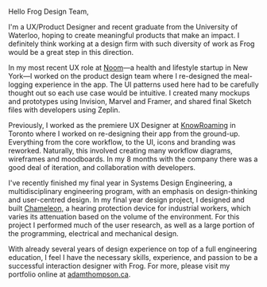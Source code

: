 Hello Frog Design Team,

I'm a UX/Product Designer and recent graduate from the University of Waterloo, hoping to create meaningful products that make an impact. I definitely think working at a design firm with such diversity of work as Frog would be a great step in this direction.

In my most recent UX role at <a href="http://www.noom.com">Noom</a>—a health and lifestyle startup in New York—I worked on the product design team where I re-designed the meal-logging experience in the app. The UI patterns used here had to be carefully thought out so each use case would be intuitive. I created many mockups and prototypes using Invision, Marvel and Framer, and shared final Sketch files with developers using Zeplin.

Previously, I worked as the premiere UX Designer at <a href="http://www.knowroaming.com">KnowRoaming</a> in Toronto where I worked on re-designing their app from the ground-up. Everything from the core workflow, to the UI, icons and branding was reworked. Naturally, this involved creating many workflow diagrams, wireframes and moodboards. In my 8 months with the company there was a good deal of iteration, and collaboration with developers.

I've recently finished my final year in Systems Design Engineering, a multidisciplinary engineering program, with an emphasis on design-thinking and user-centred design. In my final year design project, I designed and built <a href="http://adamthompson.ca/Portfolio/?p=chameleon">Chameleon,</a> a hearing protection device for industrial workers, which varies its attenuation based on the volume of the environment. For this project I performed much of the user research, as well as a large portion of the programming, electrical and mechanical design.

With already several years of design experience on top of a full engineering education, I feel I have the necessary skills, experience, and passion to be a successful interaction designer with Frog. For more, please visit my portfolio online at <a href="http://www.adamthompson.ca">adamthompson.ca</a>.